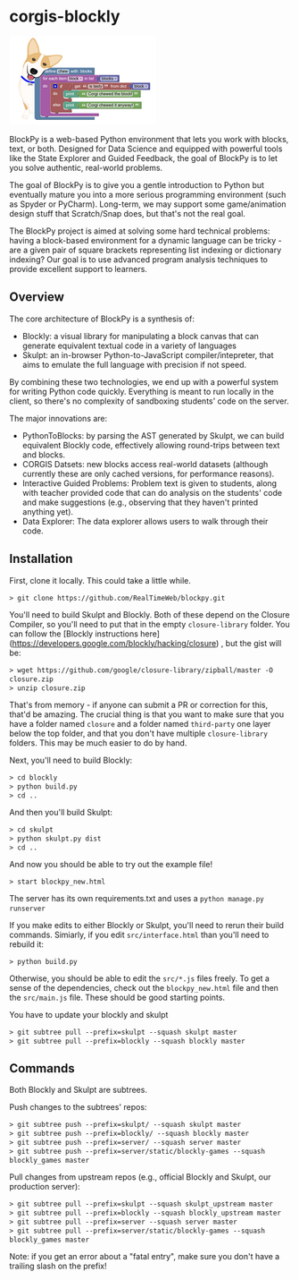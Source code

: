 corgis-blockly
==============

![CORGIS BlockPy](/images/blockly-corgi-logo.png?raw=true "CORGIS BlockPy")

BlockPy is a web-based Python environment that lets you work with blocks, text, or both. Designed for Data Science and equipped with powerful tools like the State Explorer and Guided Feedback, the goal of BlockPy is to let you solve authentic, real-world problems.

The goal of BlockPy is to give you a gentle introduction to Python but eventually mature you into a more serious programming environment (such as Spyder or PyCharm). Long-term, we may support some game/animation design stuff that Scratch/Snap does, but that's not the real goal.

The BlockPy project is aimed at solving some hard technical problems: having a block-based environment for a dynamic language can be tricky - are a given pair of square brackets representing list indexing or dictionary indexing? Our goal is to use advanced program analysis techniques to provide excellent support to learners.

Overview
--------

The core architecture of BlockPy is a synthesis of:

* Blockly: a visual library for manipulating a block canvas that can generate equivalent textual code in a variety of languages
* Skulpt: an in-browser Python-to-JavaScript compiler/intepreter, that aims to emulate the full language with precision if not speed.

By combining these two technologies, we end up with a powerful system for writing Python code quickly. Everything is meant to run locally in the client, so there's no complexity of sandboxing students' code on the server.

The major innovations are:

* PythonToBlocks: by parsing the AST generated by Skulpt, we can build equivalent Blockly code, effectively allowing round-trips between text and blocks.
* CORGIS Datsets: new blocks access real-world datasets (although currently these are only cached versions, for performance reasons).
* Interactive Guided Problems: Problem text is given to students, along with teacher provided code that can do analysis on the students' code and make suggestions (e.g., observing that they haven't printed anything yet).
* Data Explorer: The data explorer allows users to walk through their code.

Installation
------------

First, clone it locally. This could take a little while.

    > git clone https://github.com/RealTimeWeb/blockpy.git
    

You'll need to build Skulpt and Blockly. Both of these depend on the Closure Compiler, so you'll need to put that in the empty `closure-library` folder. You can follow the [Blockly instructions here] (https://developers.google.com/blockly/hacking/closure) , but the gist will be:

    > wget https://github.com/google/closure-library/zipball/master -O closure.zip
    > unzip closure.zip
    
That's from memory - if anyone can submit a PR or correction for this, that'd be amazing. The crucial thing is that you want to make sure that you have a folder named `closure` and a folder named `third-party` one layer below the top folder, and that you don't have multiple `closure-library` folders. This may be much easier to do by hand.

Next, you'll need to build Blockly:

    > cd blockly
    > python build.py
    > cd ..

And then you'll build Skulpt:

    > cd skulpt
    > python skulpt.py dist
    > cd ..
    
And now you should be able to try out the example file!

    > start blockpy_new.html
    
The server has its own requirements.txt and uses a `python manage.py runserver`

If you make edits to either Blockly or Skulpt, you'll need to rerun their build commands. Simiarly, if you edit ``src/interface.html`` than you'll need to rebuild it:

    > python build.py
    
Otherwise, you should be able to edit the ``src/*.js`` files freely. To get a sense of the dependencies, check out the ``blockpy_new.html`` file and then the ``src/main.js`` file. These should be good starting points.
   
You have to update your blockly and skulpt

    > git subtree pull --prefix=skulpt --squash skulpt master
    > git subtree pull --prefix=blockly --squash blockly master

Commands
--------

Both Blockly and Skulpt are subtrees.

Push changes to the subtrees' repos: 

    > git subtree push --prefix=skulpt/ --squash skulpt master
    > git subtree push --prefix=blockly/ --squash blockly master
    > git subtree push --prefix=server/ --squash server master
    > git subtree push --prefix=server/static/blockly-games --squash blockly_games master
    
Pull changes from upstream repos (e.g., official Blockly and Skulpt, our production server):

    > git subtree pull --prefix=skulpt --squash skulpt_upstream master
    > git subtree pull --prefix=blockly --squash blockly_upstream master
    > git subtree pull --prefix=server --squash server master
    > git subtree pull --prefix=server/static/blockly-games --squash blockly_games master
    
Note: if you get an error about a "fatal entry", make sure you don't have a trailing slash on the prefix!

        
